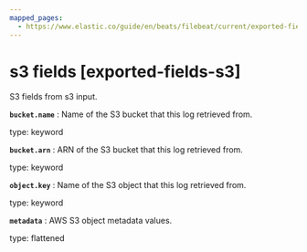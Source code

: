 ```yaml
---
mapped_pages:
  - https://www.elastic.co/guide/en/beats/filebeat/current/exported-fields-s3.html
---
```


# s3 fields [exported-fields-s3]

S3 fields from s3 input.


**`bucket.name`**
:   Name of the S3 bucket that this log retrieved from.

type: keyword


**`bucket.arn`**
:   ARN of the S3 bucket that this log retrieved from.

type: keyword


**`object.key`**
:   Name of the S3 object that this log retrieved from.

type: keyword


**`metadata`**
:   AWS S3 object metadata values.

type: flattened


